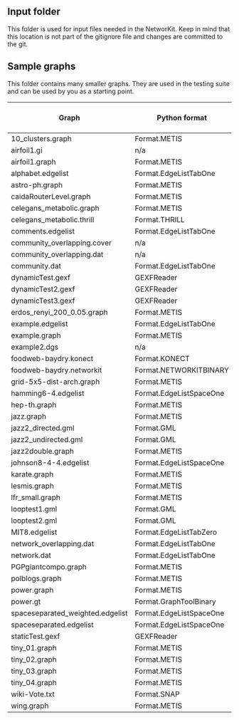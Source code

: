## Input folder

This folder is used for input files needed in the NetworKit. Keep in mind that this location is not part of the gitignore file and changes are committed to the git.

## Sample graphs

This folder contains many smaller graphs. They are used in the testing suite and can be used by you as a starting point.

| Graph                            | Python format           | Cpp Reader              | Filesize (in byte) | Number of Nodes | Number of Edges | Directed | Weighted | Weblink |
|----------------------------------|-------------------------|-------------------------|--------------------|-----------------|-----------------|----------|----------|---------|
| 10_clusters.graph                | Format.METIS            | METISGraphReader        | 3                  | 100             | 556             | FALSE    | FALSE    | n/a     |
| airfoil1.gi                      | n/a                     | DibapGraphReader        | 149370             | 4253            | 12289           | FALSE    | FALSE    | n/a     |
| airfoil1.graph                   | Format.METIS            | METISGraphReader        | 116538             | 4253            | 12289           | n/a      | n/a      | n/a     |
| alphabet.edgelist                | Format.EdgeListTabOne   | EdgeListReader          | 69                 | 5               | 4               | FALSE    | TRUE     | n/a     |
| astro-ph.graph                   | Format.METIS            | METISGraphReader        | 1259548            | 16706           | 121251          | FALSE    | FALSE    | n/a     |
| caidaRouterLevel.graph           | Format.METIS            | METISGraphReader        | 7490360            | 192244          | 609066          | FALSE    | FALSE    | n/a     |
| celegans_metabolic.graph         | Format.METIS            | METISGraphReader        | 16015              | 453             | 2025            | FALSE    | FALSE    | n/a     |
| celegans_metabolic.thrill        | Format.THRILL           | ThrillGraphReader       | 8554               | 453             | 2025            | FALSE    | FALSE    | n/a     |
| comments.edgelist                | Format.EdgeListTabOne   | EdgeListReader          | 127                | 10              | 10              | FALSE    | FALSE    | n/a     |
| community_overlapping.cover      | n/a                     | CoverReader             | 61                 | n/a             | n/a             | n/a      | n/a      | n/a     |
| community_overlapping.dat        | n/a                     | EdgeListCoverReader     | 83                 | n/a             | n/a             | n/a      | n/a      | n/a     |
| community.dat                    | Format.EdgeListTabOne   | EdgeListPartitionReader | 61                 | 10              | 9               | FALSE    | FALSE    | n/a     |
| dynamicTest.gexf                 | GEXFReader              | n/a                     | 2677               | n/a             | n/a             | n/a      | n/a      | n/a     |
| dynamicTest2.gexf                | GEXFReader              | n/a                     | 74818              | n/a             | n/a             | n/a      | n/a      | n/a     |
| dynamicTest3.gexf                | GEXFReader              | n/a                     | 921                | n/a             | n/a             | n/a      | n/a      | n/a     |
| erdos_renyi_200_0.05.graph       | Format.METIS            | METISGraphReader        | 7                  | 200             | 1002            | FALSE    | FALSE    | n/a     |
| example.edgelist                 | Format.EdgeListTabOne   | EdgeListReader          | 85                 | 10              | 10              | FALSE    | FALSE    | n/a     |
| example.graph                    | Format.METIS            | METISGraphReader        | 16                 | 4               | 2               | FALSE    | FALSE    | n/a     |
| example2.dgs                     | n/a                     | DGSReader               | 161                | n/a             | n/a             | n/a      | n/a      | n/a     |
| foodweb-baydry.konect            | Format.KONECT           | KONECTGraphReader       | 42847              | 128             | 2137            | TRUE     | TRUE     | n/a     |
| foodweb-baydry.networkit         | Format.NETWORKITBINARY  | NetworkitBinaryReader   | 42491              | 128             | 2137            | TRUE     | TRUE     | n/a     |
| grid-5x5-dist-arch.graph         | Format.METIS            | METISGraphReader        | 218                | 25              | 40              | FALSE    | FALSE    | n/a     |
| hamming6-4.edgelist              | Format.EdgeListSpaceOne | EdgeListReader          | 4088               | 64              | 704             | FALSE    | FALSE    | n/a     |
| hep-th.graph                     | Format.METIS            | METISGraphReader        | 157814             | 8361            | 15751           | FALSE    | FALSE    | n/a     |
| jazz.graph                       | Format.METIS            | METISGraphReader        | 19445              | 198             | 2742            | FALSE    | FALSE    | n/a     |
| jazz2_directed.gml               | Format.GML              | GMLGraphReader          | 289                | 5               | 4               | TRUE     | FALSE    | n/a     |
| jazz2_undirected.gml             | Format.GML              | GMLGraphReader          | 276                | 5               | 4               | FALSE    | FALSE    | n/a     |
| jazz2double.graph                | Format.METIS            | METISGraphReader        | 58                 | 5               | 3               | FALSE    | TRUE     | n/a     |
| johnson8-4-4.edgelist            | Format.EdgeListSpaceOne | EdgeListReader          | 10716              | 70              | 1855            | FALSE    | FALSE    | n/a     |
| karate.graph                     | Format.METIS            | METISGraphReader        | 450                | 34              | 78              | FALSE    | FALSE    | n/a     |
| lesmis.graph                     | Format.METIS            | METISGraphReader        | 2630               | 77              | 254             | FALSE    | TRUE     | n/a     |
| lfr_small.graph                  | Format.METIS            | METISGraphReader        | 4                  | 200             | 595             | FALSE    | FALSE    | n/a     |
| looptest1.gml                    | Format.GML              | GMLGraphReader          | 676                | 9               | 12              | FALSE    | FALSE    | n/a     |
| looptest2.gml                    | Format.GML              | GMLGraphReader          | 754                | 9               | 14              | FALSE    | FALSE    | n/a     |
| MIT8.edgelist                    | Format.EdgeListTabZero  | EdgeListReader          | 2425755            | 6440            | 251252          | FALSE    | FALSE    | n/a     |
| network_overlapping.dat          | Format.EdgeListTabOne   | EdgeListReader          | 148                | 10              | 17              | FALSE    | FALSE    | n/a     |
| network.dat                      | Format.EdgeListTabOne   | EdgeListReader          | 96                 | 10              | 10              | FALSE    | FALSE    | n/a     |
| PGPgiantcompo.graph              | Format.METIS            | METISGraphReader        | 249406             | 10680           | 24316           | FALSE    | FALSE    | n/a     |
| polblogs.graph                   | Format.METIS            | METISGraphReader        | 143808             | 1490            | 16715           | FALSE    | FALSE    | n/a     |
| power.graph                      | Format.METIS            | METISGraphReader        | 67968              | 4941            | 6594            | FALSE    | FALSE    | n/a     |
| power.gt                         | Format.GraphToolBinary  | GraphToolBinaryReader   | 172599             | 4941            | 6594            | FALSE    | FALSE    | n/a     |
| spaceseparated_weighted.edgelist | Format.EdgeListSpaceOne | EdgeListReader          | 17                 | 3               | 3               | FALSE    | TRUE     | n/a     |
| spaceseparated.edgelist          | Format.EdgeListSpaceOne | EdgeListReader          | 86                 | 10              | 10              | FALSE    | FALSE    | n/a     |
| staticTest.gexf                  | GEXFReader              | n/a                     | 141043             | n/a             | n/a             | n/a      | n/a      | n/a     |
| tiny_01.graph                    | Format.METIS            | METISGraphReader        | 558                | 7               | 11              | FALSE    | FALSE    | n/a     |
| tiny_02.graph                    | Format.METIS            | METISGraphReader        | 995                | 7               | 11              | FALSE    | TRUE     | n/a     |
| tiny_03.graph                    | Format.METIS            | METISGraphReader        | 1047               | 7               | 11              | FALSE    | TRUE     | n/a     |
| tiny_04.graph                    | Format.METIS            | METISGraphReader        | 1226               | 7               | 11              | FALSE    | FALSE    | n/a     |
| wiki-Vote.txt                    | Format.SNAP             | SNAPGraphReader         | 1095061            | 7115            | 100762          | FALSE    | FALSE    | n/a     |
| wing.graph                       | Format.METIS            | METISGraphReader        | 1482391            | 62032           | 121544          | FALSE    | FALSE    | n/a     |
